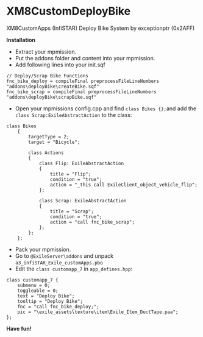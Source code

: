 # XM8CustomDeployBike
XM8CustomApps (InfiSTAR) Deploy Bike System by exceptionptr (0x2AFF)

**Installation**

- Extract your mpmission.
- Put the addons folder and content into your mpmission.
- Add following lines into your init.sqf
```
// Deploy/Scrap Bike Functions
fnc_bike_deploy = compileFinal preprocessFileLineNumbers "addons\deployBike\createBike.sqf"
fnc_bike_scrap = compileFinal preprocessFileLineNumbers "addons\deployBike\scrapBike.sqf"
```
- Open your mpmissions config.cpp and find `class Bikes {};`and add the `class Scrap:ExileAbstractAction` to the class:

```
class Bikes
	{
		targetType = 2;
		target = "Bicycle";
	
		class Actions
		{
			class Flip: ExileAbstractAction
			{
				title = "Flip";
				condition = "true";
				action = "_this call ExileClient_object_vehicle_flip";
			};
				
			class Scrap: ExileAbstractAction
			{
				title = "Scrap";
				condition = "true";
				action = "call fnc_bike_scrap";
			};
		};
	};
```
	
- Pack your mpmission.
- Go to `@ExileServer\addons` and unpack `a3_infiSTAR_Exile_customApps.pbo`
- Edit the `class customapp_7` in `app_defines.hpp`:

```
class customapp_7 {
	submenu = 0;
	toggleable = 0;
	text = "Deploy Bike";
	tooltip = "Deploy Bike";
	fnc = "call fnc_bike_deploy;";
	pic = "\exile_assets\texture\item\Exile_Item_DuctTape.paa";
};
```

**Have fun!**

